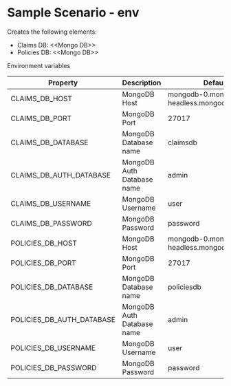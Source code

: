 # Sample Scenario - env

Creates the following elements:
* Claims DB: \<\<Mongo DB>>
* Policies DB: \<\<Mongo DB>>


Environment variables

| Property                  | Description                | Default Value                                        |
|---------------------------|----------------------------|------------------------------------------------------|
| CLAIMS_DB_HOST            | MongoDB Host               | mongodb-0.mongodb-headless.mongodb.svc.cluster.local |
| CLAIMS_DB_PORT            | MongoDB Port               | 27017                                                |
| CLAIMS_DB_DATABASE        | MongoDB Database name      | claimsdb                                             |
| CLAIMS_DB_AUTH_DATABASE   | MongoDB Auth Database name | admin                                                |
| CLAIMS_DB_USERNAME        | MongoDB Username           | user                                                 |
| CLAIMS_DB_PASSWORD        | MongoDB Password           | password                                             |
| POLICIES_DB_HOST          | MongoDB Host               | mongodb-0.mongodb-headless.mongodb.svc.cluster.local |
| POLICIES_DB_PORT          | MongoDB Port               | 27017                                                |
| POLICIES_DB_DATABASE      | MongoDB Database name      | policiesdb                                           |
| POLICIES_DB_AUTH_DATABASE | MongoDB Auth Database name | admin                                                |
| POLICIES_DB_USERNAME      | MongoDB Username           | user                                                 |
| POLICIES_DB_PASSWORD      | MongoDB Password           | password                                             |
